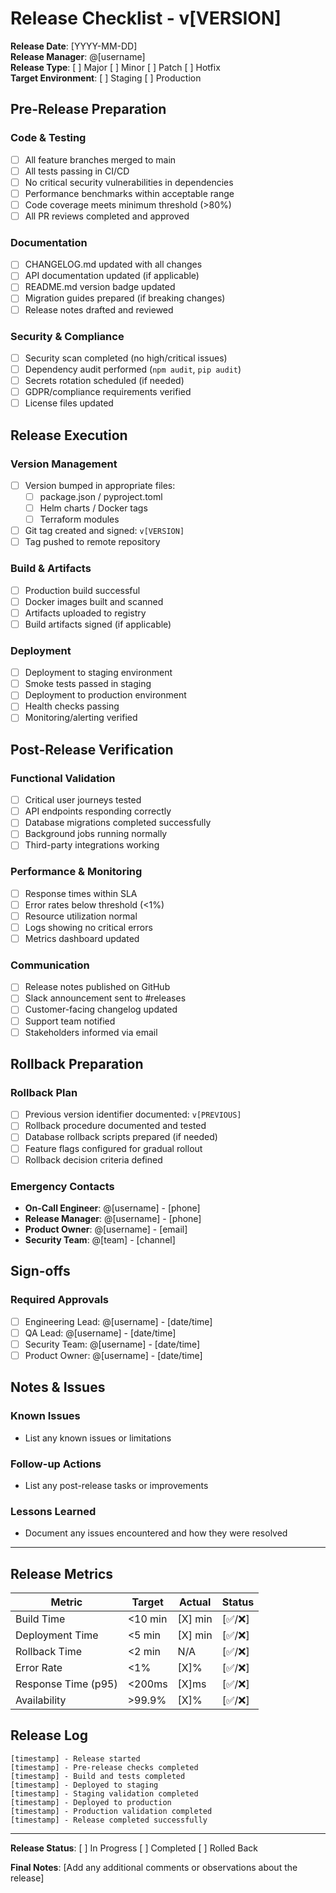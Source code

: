 # Release Checklist - v[VERSION]

**Release Date**: [YYYY-MM-DD]  
**Release Manager**: @[username]  
**Release Type**: [ ] Major [ ] Minor [ ] Patch [ ] Hotfix  
**Target Environment**: [ ] Staging [ ] Production  

## Pre-Release Preparation

### Code & Testing
- [ ] All feature branches merged to main
- [ ] All tests passing in CI/CD
- [ ] No critical security vulnerabilities in dependencies
- [ ] Performance benchmarks within acceptable range
- [ ] Code coverage meets minimum threshold (>80%)
- [ ] All PR reviews completed and approved

### Documentation
- [ ] CHANGELOG.md updated with all changes
- [ ] API documentation updated (if applicable)
- [ ] README.md version badge updated
- [ ] Migration guides prepared (if breaking changes)
- [ ] Release notes drafted and reviewed

### Security & Compliance
- [ ] Security scan completed (no high/critical issues)
- [ ] Dependency audit performed (`npm audit`, `pip audit`)
- [ ] Secrets rotation scheduled (if needed)
- [ ] GDPR/compliance requirements verified
- [ ] License files updated

## Release Execution

### Version Management
- [ ] Version bumped in appropriate files:
  - [ ] package.json / pyproject.toml
  - [ ] Helm charts / Docker tags
  - [ ] Terraform modules
- [ ] Git tag created and signed: `v[VERSION]`
- [ ] Tag pushed to remote repository

### Build & Artifacts
- [ ] Production build successful
- [ ] Docker images built and scanned
- [ ] Artifacts uploaded to registry
- [ ] Build artifacts signed (if applicable)

### Deployment
- [ ] Deployment to staging environment
- [ ] Smoke tests passed in staging
- [ ] Deployment to production environment
- [ ] Health checks passing
- [ ] Monitoring/alerting verified

## Post-Release Verification

### Functional Validation
- [ ] Critical user journeys tested
- [ ] API endpoints responding correctly
- [ ] Database migrations completed successfully
- [ ] Background jobs running normally
- [ ] Third-party integrations working

### Performance & Monitoring
- [ ] Response times within SLA
- [ ] Error rates below threshold (<1%)
- [ ] Resource utilization normal
- [ ] Logs showing no critical errors
- [ ] Metrics dashboard updated

### Communication
- [ ] Release notes published on GitHub
- [ ] Slack announcement sent to #releases
- [ ] Customer-facing changelog updated
- [ ] Support team notified
- [ ] Stakeholders informed via email

## Rollback Preparation

### Rollback Plan
- [ ] Previous version identifier documented: `v[PREVIOUS]`
- [ ] Rollback procedure documented and tested
- [ ] Database rollback scripts prepared (if needed)
- [ ] Feature flags configured for gradual rollout
- [ ] Rollback decision criteria defined

### Emergency Contacts
- **On-Call Engineer**: @[username] - [phone]
- **Release Manager**: @[username] - [phone]
- **Product Owner**: @[username] - [email]
- **Security Team**: @[team] - [channel]

## Sign-offs

### Required Approvals
- [ ] Engineering Lead: @[username] - [date/time]
- [ ] QA Lead: @[username] - [date/time]
- [ ] Security Team: @[username] - [date/time]
- [ ] Product Owner: @[username] - [date/time]

## Notes & Issues

### Known Issues
- List any known issues or limitations

### Follow-up Actions
- List any post-release tasks or improvements

### Lessons Learned
- Document any issues encountered and how they were resolved

---

## Release Metrics

| Metric | Target | Actual | Status |
|--------|--------|--------|--------|
| Build Time | <10 min | [X] min | [✅/❌] |
| Deployment Time | <5 min | [X] min | [✅/❌] |
| Rollback Time | <2 min | N/A | [✅/❌] |
| Error Rate | <1% | [X]% | [✅/❌] |
| Response Time (p95) | <200ms | [X]ms | [✅/❌] |
| Availability | >99.9% | [X]% | [✅/❌] |

## Release Log

```
[timestamp] - Release started
[timestamp] - Pre-release checks completed
[timestamp] - Build and tests completed
[timestamp] - Deployed to staging
[timestamp] - Staging validation completed
[timestamp] - Deployed to production
[timestamp] - Production validation completed
[timestamp] - Release completed successfully
```

---

**Release Status**: [ ] In Progress [ ] Completed [ ] Rolled Back

**Final Notes**: 
[Add any additional comments or observations about the release]